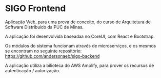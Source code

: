 
# SIGO Frontend

Aplicação Web, para uma prova de conceito, do curso de Arquitetura de Software Distribuído da PUC de Minas.

A aplicação foi desenvolvida baseadaa no CoreUI, com React e Bootstrap.

Os módulos do sistema funcionam através de microserviços, e os mesmos se encontram no seguinte repositório:
https://github.com/andersonaeb/sigo-backend

A aplicação utiliza a bilioteca do AWS Amplify, para prover os recursos de autenticação / autorização.